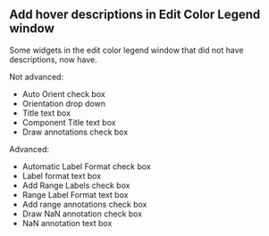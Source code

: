 ## Add hover descriptions in Edit Color Legend window

Some widgets in the edit color legend window that did not have descriptions, now have.

Not advanced:
* Auto Orient check box
* Orientation drop down
* Title text box
* Component Title text box
* Draw annotations check box

Advanced:
* Automatic Label Format check box
* Label format text box
* Add Range Labels check box
* Range Label Format text box
* Add range annotations check box
* Draw NaN annotation check box
* NaN annotation text box

